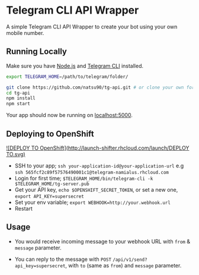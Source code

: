 # Telegram CLI API Wrapper

A simple Telegram CLI API Wrapper to create your bot using your own mobile number.

## Running Locally

Make sure you have [Node.js](http://nodejs.org/) and [Telegram CLI](https://github.com/vysheng/tg/) installed.

```sh
export TELEGRAM_HOME=/path/to/telegram/folder/

git clone https://github.com/natsu90/tg-api.git # or clone your own fork
cd tg-api
npm install
npm start
```

Your app should now be running on [localhost:5000](http://localhost:5000/).

## Deploying to OpenShift

[![DEPLOY TO OpenShift](http://launch-shifter.rhcloud.com/launch/DEPLOY TO.svg)](https://openshift.redhat.com/app/console/application_type/custom?&cartridges[]=nodejs-0.10&initial_git_url=https://github.com/natsu90/tg-api.git&name=telegram)

* SSH to your app; `ssh your-application-id@your-application-url` e.g `ssh 565fcf2c89f57576490001c1@telegram-namialus.rhcloud.com`
* Login for first time; `$TELEGRAM_HOME/bin/telegram-cli -k $TELEGRAM_HOME/tg-server.pub`
* Get your API key, `echo $OPENSHIFT_SECRET_TOKEN`, or set a new one, `export API_KEY=supersecret`
* Set your env variable; `export WEBHOOK=http://your.webhook.url`
* Restart

## Usage

- You would receive incoming message to your webhook URL with `from` & `message` parameter.

- You can reply to the message with `POST` `/api/v1/send?api_key=supersecret`, with `to` (same as `from`) and `message` parameter.